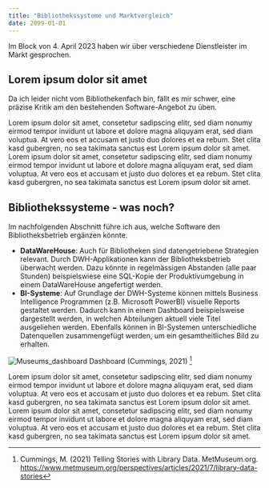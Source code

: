 ```yaml
---
title: "Bibliothekssysteme und Marktvergleich"
date: 2099-01-01
---
```


Im Block von 4. April 2023 haben wir über verschiedene Dienstleister im Markt gesprochen. 

## Lorem ipsum dolor sit amet

Da ich leider nicht vom Bibliothekenfach bin, fällt es mir schwer, eine präzise Kritik am den bestehenden Software-Angebot zu üben.

Lorem ipsum dolor sit amet, consetetur sadipscing elitr, sed diam nonumy eirmod tempor invidunt ut labore et dolore magna aliquyam erat, sed diam voluptua. At vero eos et accusam et justo duo dolores et ea rebum. Stet clita kasd gubergren, no sea takimata sanctus est Lorem ipsum dolor sit amet. Lorem ipsum dolor sit amet, consetetur sadipscing elitr, sed diam nonumy eirmod tempor invidunt ut labore et dolore magna aliquyam erat, sed diam voluptua. At vero eos et accusam et justo duo dolores et ea rebum. Stet clita kasd gubergren, no sea takimata sanctus est Lorem ipsum dolor sit amet.

## Bibliothekssysteme - was noch?

Im nachfolgenden Abschnitt führe ich aus, welche Software den Bibliotheksbetrieb ergänzen könnte.
 - **DataWareHouse**: Auch für Bibliotheken sind datengetriebene Strategien relevant. Durch DWH-Applikationen kann der Bibliotheksbetrieb überwacht werden. Dazu könnte in regelmässigen Abstanden (alle paar Stunden) beispielswiese eine SQL-Kopie der Produktivumgebung in einem DataWareHouse angefertigt werden.
 - **BI-Systeme**: Auf Grundlage der DWH-Systeme können mittels Business Intelligence Programmen (z.B. Microsoft PowerBI) visuelle Reports gestaltet werden. Dadurch kann in einem Dashboard beispielsweise dargestellt werden, in welchen Abteilungen aktuell viele Titel ausgeliehen werden. Ebenfalls können in BI-Systemen unterschiedliche Datenquellen zusammengefügt werden, um ein gesamtheitliches Bild zu erhalten.

![Museums_dashboard](/LeTaBu/assets/images/museum_dashboard.jpg)
Dashboard (Cummings, 2021) [^1]

Lorem ipsum dolor sit amet, consetetur sadipscing elitr, sed diam nonumy eirmod tempor invidunt ut labore et dolore magna aliquyam erat, sed diam voluptua. At vero eos et accusam et justo duo dolores et ea rebum. Stet clita kasd gubergren, no sea takimata sanctus est Lorem ipsum dolor sit amet. Lorem ipsum dolor sit amet, consetetur sadipscing elitr, sed diam nonumy eirmod tempor invidunt ut labore et dolore magna aliquyam erat, sed diam voluptua. At vero eos et accusam et justo duo dolores et ea rebum. Stet clita kasd gubergren, no sea takimata sanctus est Lorem ipsum dolor sit amet.

[^1]: Cummings, M. (2021) Telling Stories with Library Data. MetMuseum.org. https://www.metmuseum.org/perspectives/articles/2021/7/library-data-stories